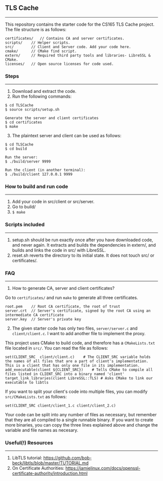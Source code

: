 ## TLS Cache
------------------------

This repository contains the starter code for the CS165 TLS Cache project. The file structure is as follows:
```
certificates/	// Contains CA and server certificates.
scripts/	// Helper scripts.
src/		// Client and Server code. Add your code here.
cmake/		// CMake find script. 
extern/		// Required third party tools and libraries- LibreSSL & CMake.
licenses/	// Open source licenses for code used.
```

### Steps
-------------------------
1. Download and extract the code.
2. Run the following commands:
```
$ cd TLSCache
$ source scripts/setup.sh

Generate the server and client certificates
$ cd certificates
$ make
```
3. The plaintext server and client can be used as follows:
```
$ cd TLSCache
$ cd build

Run the server:
$ ./build/server 9999

Run the client (in another terminal):
$ ./build/client 127.0.0.1 9999
```

### How to build and run code
--------------------------
1. Add your code in src/client or src/server. 
2. Go to build/
3. `$ make`

### Scripts included
--------------------------
1. setup.sh should be run exactly once after you have downloaded code, and never again. It extracts and builds the dependencies in extern/, and builds and links the code in src/ with LibreSSL.
2. reset.sh reverts the directory to its initial state. It does not touch src/ or certificates/.


### FAQ
--------------------------
1. How to generate CA, server and client certificates?

Go to `certificates/` and run `make` to generate all three certificates. 
```
root.pem	// Root CA certificate, the root of trust
server.crt	// Server's certificate, signed by the root CA using an intermediate CA certificate 
server.key	// Server's private key
```

2. The given starter code has only two files, `server/server.c` and `client/client.c`. I want to add another file to implement the proxy.

This project uses CMake to build code, and therefore has a `CMakeLists.txt` file located in `src/`. You can read the file as follows:
```
set(CLIENT_SRC	client/client.c)	# The CLIENT_SRC variable holds the names of all files that are a part of client's implementation. This is a client that has only one file in its implementation.
add_executable(client ${CLIENT_SRC})    # Tells CMake to compile all files listed in CLIENT_SRC into a binary named 'client'
target_link_libraries(client LibreSSL::TLS) # Asks CMake to link our executable to libtls
```
If you want to split your client's code into multiple files, you can modify `src/CMakeLists.txt` as follows:
```
set(CLIENT_SRC client/client_1.c client/client_2.c)
```
Your code can be split into any number of files as necessary, but remember that they are all compiled to a single runnable binary. 
If you want to create more binaries, you can copy the three lines explained above and change the variable and file names as necesary.


### Useful(!) Resources 
--------------------------
1. LibTLS tutorial: https://github.com/bob-beck/libtls/blob/master/TUTORIAL.md
2. On Certificate Authorities: https://jamielinux.com/docs/openssl-certificate-authority/introduction.html
